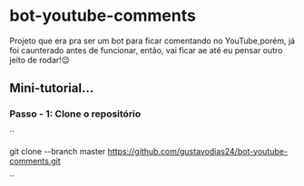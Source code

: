 <h1> bot-youtube-comments </h1>
<p> Projeto que era pra ser um bot para ficar comentando no YouTube,porém, já foi caunterado antes de funcionar, então, vai ficar ae até eu pensar outro jeito de rodar!😌 </p>

<h2>Mini-tutorial...</h2>
<h3>Passo - 1: Clone o repositório</h3>
``

git clone --branch master https://github.com/gustavodias24/bot-youtube-comments.git

``
